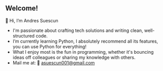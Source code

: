 ## Welcome! 
👋 Hi, I’m Andres Suescun
<br>
- I'm passionate about crafting tech solutions and writing clean, well-structured code. 
- I’m currently learning Python, I absolutely recommend all its features, you can use Python for everything!
- What I enjoy most is the fun in programming, whether it's bouncing ideas off colleagues or sharing my knowledge with others.
- Mail me at: 📧 asuescun001@gmail.com 

<!---
asuescun001/asuescun001 is a ✨ special ✨ repository because its `README.md` (this file) appears on your GitHub profile.
You can click the Preview link to take a look at your changes.
--->
